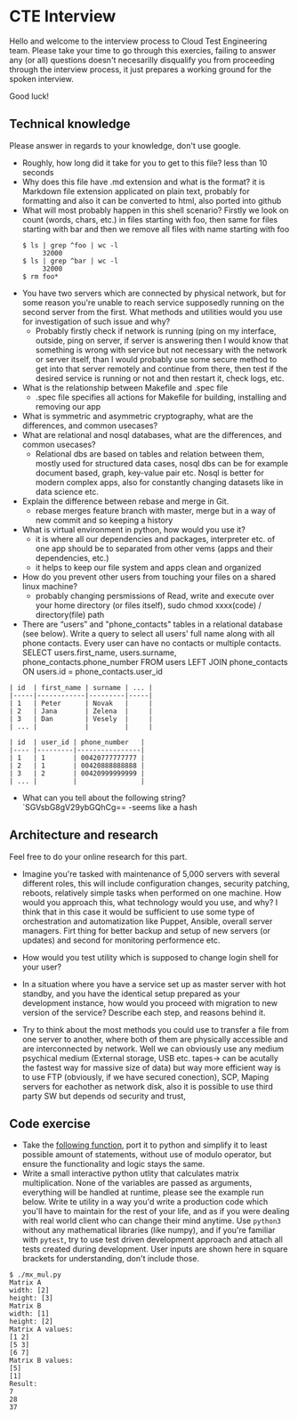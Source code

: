 # CTE Interview

Hello and welcome to the interview process to Cloud Test Engineering team.
Please take your time to go through this exercies, failing to answer any (or all) questions doesn't
necesarilly disqualify you from proceeding through the interview process, it just prepares a working
ground for the spoken interview.

Good luck!

## Technical knowledge
Please answer in regards to your knowledge, don't use google.

* Roughly, how long did it take for you to get to this file?
	less than 10 seconds
* Why does this file have .md extension and what is the format?
	it is Markdown file extension applicated on plain text, probably for formatting and also it can be converted to html, also ported into github
* What will most probably happen in this shell scenario?
	Firstly we look on count (words, chars, etc.) in files starting with foo, then same for files starting with bar and then we remove all files with name starting with foo
  ```
  $ ls | grep ^foo | wc -l
       32000
  $ ls | grep ^bar | wc -l
       32000
  $ rm foo*
  ```
* You have two servers which are connected by physical network, but for some reason you're unable to
  reach service supposedly running on the second server from the first. What methods and utilities
  would you use for investigation of such issue and why?
	- Probably firstly check if network is running (ping on my interface, outside, ping on server, if server is answering then I would know that something is wrong with service but not necessary with the network or server itself, than I would probably
  use some secure method to get into that server remotely and continue from there, then test if the desired service is running or not and then restart it, check logs, etc. 
* What is the relationship between Makefile and .spec file
	- .spec file specifies all actions for Makefile for building, installing and removing our app 
* What is symmetric and asymmetric cryptography, what are the differences, and common usecases?
* What are relational and nosql databases, what are the differences, and common usecases?
	- Relational dbs are based on tables and relation between them, mostly used for structured data cases, nosql dbs can be for example document based, graph, key-value pair etc. Nosql is better for modern complex apps, also 
	for constantly changing datasets like in data science etc. 
* Explain the difference between rebase and merge in Git.
	- rebase merges feature branch with master, merge but in a way of new commit and so keeping a history
* What is virtual environment in python, how would you use it?
	- it is where all our dependencies and packages, interpreter etc. of one app should be to separated from other vems (apps and their dependencies, etc.)
	- it helps to keep our file system and apps clean and organized
* How do you prevent other users from touching your files on a shared linux machine?
	- probably changing persmissions of Read, write and execute over your home directory (or files itself), sudo chmod xxxx(code) / directory(file) path
* There are “users” and "phone_contacts" tables in a relational database (see below).
  Write a query to select all users' full name along with all phone contacts. 
  Every user can have no contacts or multiple contacts.
	SELECT users.first_name, users.surname, phone_contacts.phone_number
	FROM users
	LEFT JOIN phone_contacts ON users.id = phone_contacts.user_id
	
```
| id  | first_name | surname | ... |
|-----|------------|---------|-----|
| 1   | Peter      | Novak   |     |
| 2   | Jana       | Zelena  |     |
| 3   | Dan        | Vesely  |     |
| ... |            |         |     |

| id  | user_id | phone_number   |
|---- |---------|----------------|
| 1   | 1       | 00420777777777 |
| 2   | 1       | 00420888888888 |
| 3   | 2       | 00420999999999 |
| ... |         |                |
```
* What can you tell about the following string? `SGVsbG8gV29ybGQhCg==
	-seems like a hash

## Architecture and research
Feel free to do your online research for this part.

* Imagine you're tasked with maintenance of 5,000 servers with several different roles, this will
  include configuration changes, security patching, reboots, relatively simple tasks when performed
  on one machine. How would you approach this, what technology would you use, and why?
  I think that in this case it would be sufficient to use some type of orchestration and automatization like Puppet, Ansible, overall server managers.
  Firt thing for better backup and setup of new servers (or updates) and second for monitoring performence etc.

* How would you test utility which is supposed to change login shell for your user?

* In a situation where you have a service set up as master server with hot standby, and you have the
  identical setup prepared as your development instance, how would you proceed with migration to new
  version of the service? Describe each step, and reasons behind it.


* Try to think about the most methods you could use to transfer a file from one server to another,
  where both of them are physically accessible and are interconnected by network.
  Well we can obviously use any medium psychical medium (External storage, USB etc. tapes-> can be acutally the fastest way for massive size of data) 
  but way more efficient way is to use FTP (obviously, if we have secured conection), SCP, Maping servers
  for eachother as network disk, also it is possible to use third party SW but depends od security and trust, 

## Code exercise

* Take the [following function](https://raw.githubusercontent.com/samuelmarina/is-even/main/index.js),
  port it to python and simplify it to least possible amount of statements, without use of modulo
  operator, but ensure the functionality and logic stays the same.
* Write a small interactive python utlity that calculates matrix multiplication. None of the variables
  are passed as arguments, everything will be handled at runtime, please see the example run below.
  Write te utility in a way you'd write a production code which you'll have to maintain for the rest
  of your life, and as if you were dealing with real world client who can change their mind anytime.
  Use `python3` without any mathematical libraries (like numpy), and if you're familiar with `pytest`,
  try to use test driven development approach and attach all tests created during development.
  User inputs are shown here in square brackets for understanding, don't include those.

```
$ ./mx_mul.py
Matrix A
width: [2]
height: [3]
Matrix B
width: [1]
height: [2]
Matrix A values:
[1 2]
[5 3]
[6 7]
Matrix B values:
[5]
[1]
Result:
7
28
37
```
